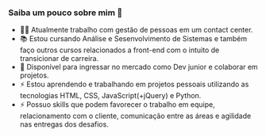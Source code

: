 ### Saiba um pouco sobre mim 👋

<div>
  <ul>
      <li> 🧑‍💼 Atualmente trabalho com gestão de pessoas em um contact center.</li>
      <li> 📚 Estou cursando Análise e Sesenvolvimento de Sistemas e também faço outros cursos relacionados a front-end com o intuito de transicionar de carreira.</li>
      <li> 🤝 Disponível para ingressar no mercado como Dev junior e colaborar em projetos.</li>
      <li> ⚡ Estou aprendendo e trabalhando em projetos pessoais utilizando as tecnologias HTML, CSS, JavaScript(+jQuery) e Python.</li>
      <li> ⚡ Possuo skills que podem favorecer o trabalho em equipe, relacionamento com o cliente, comunicação entre as áreas e agilidade nas entregas dos desafios.</li>
  </ul>
</div>
